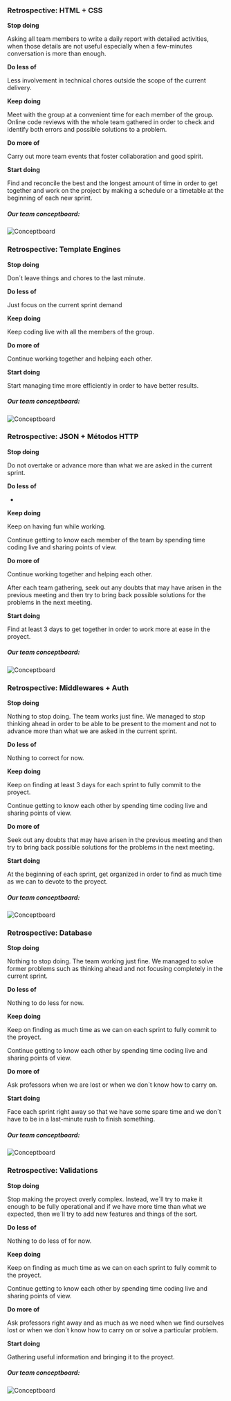 ### **Retrospective: HTML + CSS**





**Stop doing**

Asking all team members to write a daily report with detailed activities, when those details are not useful especially when a few-minutes conversation is more than enough.


**Do less of**

Less involvement in technical chores outside the scope of the current delivery.


**Keep doing**

Meet with the group at a convenient time for each member of the group. 
Online code reviews with the whole team gathered in order to check and identify both errors and possible solutions to a problem.


**Do more of**

Carry out more team events that foster collaboration and good spirit.


**Start doing**

Find and reconcile the best and the longest amount of time in order to get together and work on the project by making a schedule or a timetable at the beginning of each new sprint.






##### Our team conceptboard:


![Conceptboard](/Inspirations_and_Wireframes/Starfish_Retrospective.png)







### **Retrospective: Template Engines**





**Stop doing**

Don´t leave things and chores to the last minute.

**Do less of**

Just focus on the current sprint demand 

**Keep doing**

Keep coding live with all the members of the group. 

**Do more of**

Continue working together and helping each other.

**Start doing**

Start managing time more efficiently in order to have better results.






##### Our team conceptboard:


![Conceptboard](/Inspirations_and_Wireframes/Starfish_Retrospective2.png)




### **Retrospective: JSON + Métodos HTTP**





**Stop doing**

Do not overtake or advance more than what we are asked in the current sprint.

**Do less of**

-

**Keep doing**

 Keep on having fun while working.

 Continue getting to know each member of the team by spending time coding live and sharing points of view.

**Do more of**

Continue working together and helping each other.

After each team gathering, seek out any doubts that may have arisen in the previous meeting and then try to bring back possible solutions for the problems in the next meeting. 

**Start doing**

Find at least 3 days to get together in order to work more at ease in the proyect.






##### Our team conceptboard:


![Conceptboard](/Inspirations_and_Wireframes/Starfish_Retrospective3.png)




### **Retrospective: Middlewares + Auth**





**Stop doing**

Nothing to stop doing. The team works just fine. We managed to stop thinking ahead in order to be able to be present to the moment and  not to advance more than what we are asked in the current sprint.

**Do less of**

Nothing to correct for now. 

**Keep doing**

 Keep on finding at least 3 days for each sprint to fully commit to the proyect.

 Continue getting to know each other by spending time coding live and sharing points of view.

**Do more of**

Seek out any doubts that may have arisen in the previous meeting and then try to bring back possible solutions for the problems in the next meeting. 

**Start doing**

At the beginning of each sprint, get organized in order to find as much time as we can to devote to the proyect.






##### Our team conceptboard:


![Conceptboard](/Inspirations_and_Wireframes/Starfish_Retrospective4.png)





### **Retrospective: Database**





**Stop doing**

Nothing to stop doing. The team working just fine. We managed to solve former problems such as thinking ahead and not focusing completely in the current sprint.

**Do less of**

Nothing to do less for now. 

**Keep doing**

 Keep on finding as much time as we can on each sprint to fully commit to the proyect.

 Continue getting to know each other by spending time coding live and sharing points of view.

**Do more of**

Ask professors when we are lost or when we don´t know how to carry on. 

**Start doing**

Face each sprint right away so that we have some spare time and we don´t have to be in a last-minute rush to finish something.





##### Our team conceptboard:


![Conceptboard](/Inspirations_and_Wireframes/Starfish_Retrospective5.jpg)






### **Retrospective: Validations**





**Stop doing**

Stop making the proyect overly complex. Instead, we´ll try to make it enough to be fully operational and if we have more time than what we expected, then we´ll try to add new features and things of the sort.

**Do less of**

Nothing to do less of for now. 

**Keep doing**

 Keep on finding as much time as we can on each sprint to fully commit to the proyect.

 Continue getting to know each other by spending time coding live and sharing points of view.

**Do more of**

Ask professors right away and as much as we need when we find ourselves lost or when we don´t know how to carry on or solve a particular problem.

**Start doing**

Gathering useful information and bringing it to the proyect.




##### Our team conceptboard:


![Conceptboard](/Inspirations_and_Wireframes/Starfish_Retrospective6.png)



